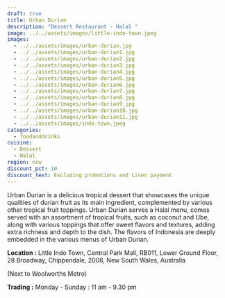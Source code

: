 ```yaml
---
draft: true
title: Urban Durian
description: "Dessert Restaurant - Halal "
image: ../../assets/images/little-indo-town.jpeg
images:
  - ../../assets/images/urban-durian.jpg
  - ../../assets/images/urban-durian1.jpg
  - ../../assets/images/urban-durian2.jpg
  - ../../assets/images/urban-durian3.jpg
  - ../../assets/images/urban-durian4.jpg
  - ../../assets/images/urban-durian5.jpg
  - ../../assets/images/urban-durian6.jpg
  - ../../assets/images/urban-durian7.jpg
  - ../../assets/images/urban-durian8.jpg
  - ../../assets/images/urban-durian9.jpg
  - ../../assets/images/urban-durian10.jpg
  - ../../assets/images/urban-durian11.jpg
  - ../../assets/images/indo-town.jpeg
categories:
  - foodanddrinks
cuisine:
  - Dessert
  - Halal
region: nsw
discount_pct: 10
discount_text: Excluding promotions and Liven payment
---
```

Urban Durian is a delicious tropical dessert that showcases the unique qualities of durian fruit as its main ingredient, complemented by various other tropical fruit toppings. Urban Durian serves a Halal menu, comes served with an assortment of tropical fruits, such as coconut and Ube, along with various toppings that offer sweet flavors and textures, adding extra richness and depth to the dish. The flavors of Indonesia are deeply embedded in the various menus of Urban Durian.

**Location :** Little Indo Town, Central Park Mall, RB011, Lower Ground Floor, 28 Broadway, Chippendale, 2008, New South Wales, Australia

(Next to Woolworths Metro)

**Trading :** Monday - Sunday : 11 am - 9.30 pm
